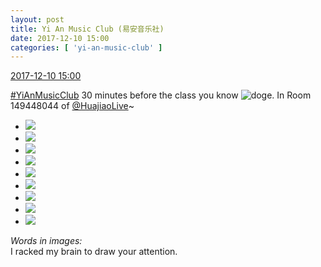 ```yaml
---
layout: post
title: Yi An Music Club (易安音乐社)
date: 2017-12-10 15:00
categories: [ 'yi-an-music-club' ]
---
```


<div class="weibo-info">
  <a href="https://weibo.com/6094546964/Fz0d2t8if">2017-12-10 15:00</a>
</div>

[#YiAnMusicClub](https://weibo.com/p/100808beae2e3e05b17b64f63ebedca39f19b2/super_index) 30 minutes before the class you know ![doge](https://img.t.sinajs.cn/t4/appstyle/expression/ext/normal/b6/doge_org.gif). In Room 149448044 of [@HuajiaoLive](https://weibo.com/huajiaozhibo)~

<!-- more -->

<ul class="weibo-pic-list-3">
  <li class="weibo-pic">
    <a href=""><img src="https://wx1.sinaimg.cn/thumb150/006Es64Agy1fmaw33yd30j30m80lqaaq.jpg" /></a>
  </li>
  <li class="weibo-pic">
    <a href=""><img src="https://wx3.sinaimg.cn/thumb150/006Es64Agy1fmaw36nwifj30m80lqmy1.jpg" /></a>
  </li>
  <li class="weibo-pic">
    <a href=""><img src="https://wx2.sinaimg.cn/thumb150/006Es64Agy1fmaw3bb77qj30m80lqt9n.jpg" /></a>
  </li>
  <li class="weibo-pic">
    <a href=""><img src="https://wx1.sinaimg.cn/thumb150/006Es64Agy1fmaw3ez4dqj30m80lq753.jpg" /></a>
  </li>
  <li class="weibo-pic">
    <a href="https://wx2.sinaimg.cn/mw690/006Es64Agy1fmaw3ij0hnj30dw0m8tb7.jpg"><img src="https://wx2.sinaimg.cn/thumb150/006Es64Agy1fmaw3ij0hnj30dw0m8tb7.jpg" /></a>
  </li>
  <li class="weibo-pic">
    <a href=""><img src="https://wx4.sinaimg.cn/thumb150/006Es64Agy1fmaw47ivqfj30m80lqt9b.jpg" /></a>
  </li>
  <li class="weibo-pic">
    <a href=""><img src="https://wx2.sinaimg.cn/thumb150/006Es64Agy1fmaw4cs2qnj30m80lqq3t.jpg" /></a>
  </li>
  <li class="weibo-pic">
    <a href=""><img src="https://wx2.sinaimg.cn/thumb150/006Es64Agy1fmaw4hglyjj30i60hs0tq.jpg" /></a>
  </li>
  <li class="weibo-pic">
    <a href=""><img src="https://wx4.sinaimg.cn/thumb150/006Es64Agy1fmaw4ktnwyj30m80lqmxs.jpg" /></a>
  </li>
</ul>

*Words in images:*  
I racked my brain to draw your attention.
